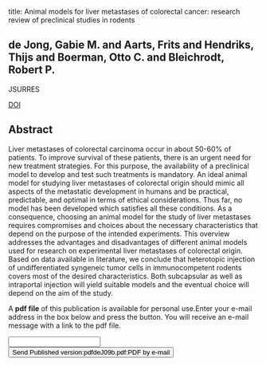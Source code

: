 title: Animal models for liver metastases of colorectal cancer: research review of preclinical studies in rodents

## de Jong, Gabie M. and Aarts, Frits and Hendriks, Thijs and Boerman, Otto C. and Bleichrodt, Robert P.
JSURRES

<a href="https://doi.org/10.1016/j.jss.2008.03.038">DOI</a>

## Abstract
Liver metastases of colorectal carcinoma occur in about 50-60% of patients. To improve survival of these patients, there is an urgent need for new treatment strategies. For this purpose, the availability of a preclinical model to develop and test such treatments is mandatory. An ideal animal model for studying liver metastases of colorectal origin should mimic all aspects of the metastatic development in humans and be practical, predictable, and optimal in terms of ethical considerations. Thus far, no model has been developed which satisfies all these conditions. As a consequence, choosing an animal model for the study of liver metastases requires compromises and choices about the necessary characteristics that depend on the purpose of the intended experiments. This overview addresses the advantages and disadvantages of different animal models used for research on experimental liver metastases of colorectal origin. Based on data available in literature, we conclude that heterotopic injection of undifferentiated syngeneic tumor cells in immunocompetent rodents covers most of the desired characteristics. Both subcapsular as well as intraportal injection will yield suitable models and the eventual choice will depend on the aim of the study.

A <b>pdf file</b> of this publication is available for personal use.Enter your e-mail address in the box below and press the button. You will receive an e-mail message with a link to the pdf file.
<form action="sender.php">  <input type="text" name="email">  <input type="submit" value="Send Published version:pdfdeJ09b.pdf:PDF by e-mail"></form>